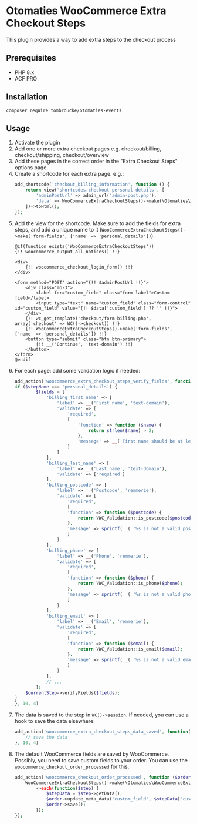 # Otomaties WooCommerce Extra Checkout Steps

This plugin provides a way to add extra steps to the checkout process

## Prerequisites
- PHP 8.x
- ACF PRO

## Installation
`composer require tombroucke/otomaties-events`

## Usage
1. Activate the plugin
2. Add one or more extra checkout pages e.g. checkout/billing, checkout/shipping, checkout/overview
3. Add these pages in the correct order in the "Extra Checkout Steps" options page.
4. Create a shortcode for each extra page. e.g.:
	```php
	add_shortcode('checkout_billing_information', function () {
		return view('shortcodes.checkout-personal-details', [
			'adminPostUrl' => admin_url('admin-post.php'),
 			'data' => WooCommerceExtraCheckoutSteps()->make(\Otomaties\WooCommerceExtraCheckoutSteps\Helpers\Steps::class)->find(get_the_ID())->getData(),
		])->toHtml();
	});
	```
5. Add the view for the shortcode. Make sure to add the fields for extra steps, and add a unique name to it (`WooCommerceExtraCheckoutSteps()->make('form-fields', ['name' => 'personal_details'])`).
	```blade
	@if(function_exists('WooCommerceExtraCheckoutSteps'))
	{!! woocommerce_output_all_notices() !!}

	<div>
		{!! woocommerce_checkout_login_form() !!}
	</div>

	<form method="POST" action="{!! $adminPostUrl !!}">
		<div class="mb-3">
			<label for="custom_field" class="form-label">Custom field</label>
			<input type="text" name="custom_field" class="form-control" id="custom_field" value="{!! $data['custom_field'] ?? '' !!}">
		</div>
		{!! wc_get_template('checkout/form-billing.php', array('checkout' => WC()->checkout)) !!}
		{!! WooCommerceExtraCheckoutSteps()->make('form-fields', ['name' => 'personal_details']) !!}
		<button type="submit" class="btn btn-primary">
			{!! __('Continue', 'text-domain') !!}
		</button>
	</form>
	@endif
	```
6. For each page: add some validation logic if needed:
	```php
	add_action('woocommerce_extra_checkout_steps_verify_fields', function($stepName, $currentStep, $nextStep, $steps) {
	if ($stepName === 'personal_details') {
			$fields = [
				'billing_first_name' => [
					'label' => __('First name', 'text-domain'),
					'validate' => [
						'required',
						[
							'function' => function ($name) {
								return strlen($name) > 2;
							},
							'message' => __('First name should be at least 2 letters', 'text-domain')
						]
					]
				],
				'billing_last_name' => [
					'label' => __('Last name', 'text-domain'),
					'validate' => ['required']
				],
				'billing_postcode' => [
					'label' => __('Postcode', 'remmerie'),
					'validate' => [
					    'required',
					    [
						'function' => function ($postcode) {
						    return \WC_Validation::is_postcode($postcode, isset($_POST['billing_country']) ? $_POST['billing_country'] : null);
						},
						'message' => sprintf(__( '%s is not a valid postcode / ZIP.', 'woocommerce' ), '<strong>' .  __('Postcode', 'remmerie') . '</strong>')
					    ]
					]
				],
				'billing_phone' => [
					'label' => __('Phone', 'remmerie'),
					'validate' => [
					    'required',
					    [
						'function' => function ($phone) {
						    return \WC_Validation::is_phone($phone);
						},
						'message' => sprintf(__( '%s is not a valid phone number.', 'woocommerce' ), '<strong>' .  __('Phone', 'remmerie') . '</strong>')
					    ]
					]
				],
				'billing_email' => [
					'label' => __('Email', 'remmerie'),
					'validate' => [
					    'required',
					    [
						'function' => function ($email) {
						    return \WC_Validation::is_email($email);
						},
						'message' => sprintf(__( '%s is not a valid email address.', 'woocommerce' ), '<strong>' .  __('Email', 'remmerie') . '</strong>')
					    ]
					]
				],
				// ...
			];
	    $currentStep->verifyFields($fields);
	}
	}, 10, 4)
	```
7. The data is saved to the step in `WC()->session`. If needed, you can use a hook to save the data elsewhere:
	```php
	add_action('woocommerce_extra_checkout_steps_data_saved', function($callback, $data, $currentStep, $nextStep) {
		// save the data
	}, 10, 4)
	```
8. The default WooCommerce fields are saved by WooCommerce. Possibly, you need to save custom fields to your order. You can use the `woocommerce_checkout_order_processed` for this.
	```php
	add_action('woocommerce_checkout_order_processed', function ($orderId, $postedData, $order) {
		WooCommerceExtraCheckoutSteps()->make(\Otomaties\WooCommerceExtraCheckoutSteps\Helpers\Steps::class)
			->each(function($step) {
				$stepData = $step->getData();
				$order->update_meta_data('custom_field', $stepData['custom_field']);
				$order->save();
			});
	});
	```
